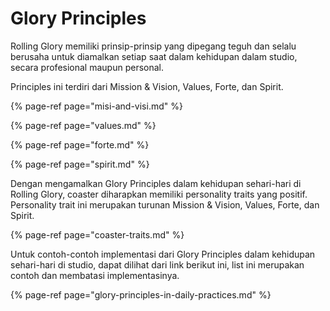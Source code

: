 # Glory Principles

Rolling Glory memiliki prinsip-prinsip yang dipegang teguh dan selalu berusaha untuk diamalkan setiap saat dalam kehidupan dalam studio, secara profesional maupun personal.

Principles ini terdiri dari Mission & Vision, Values, Forte, dan Spirit.

{% page-ref page="misi-and-visi.md" %}

{% page-ref page="values.md" %}

{% page-ref page="forte.md" %}

{% page-ref page="spirit.md" %}

Dengan mengamalkan Glory Principles dalam kehidupan sehari-hari di Rolling Glory, coaster diharapkan memiliki personality traits yang positif. Personality trait ini merupakan turunan Mission & Vision, Values, Forte, dan Spirit.

{% page-ref page="coaster-traits.md" %}

Untuk contoh-contoh implementasi dari Glory Principles dalam kehidupan sehari-hari di studio, dapat dilihat dari link berikut ini, list ini merupakan contoh dan membatasi implementasinya.

{% page-ref page="glory-principles-in-daily-practices.md" %}





